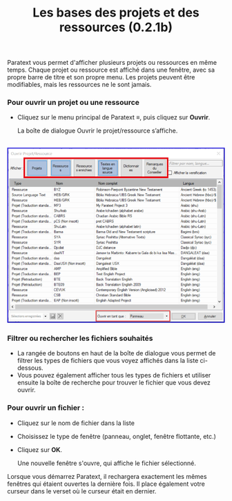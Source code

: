﻿---
title: Les bases des projets et des ressources (0.2.1b)
---

Paratext vous permet d'afficher plusieurs projets ou ressources en même temps. Chaque projet ou ressource est affiché dans une fenêtre, avec sa propre barre de titre et son propre menu. Les projets peuvent être modifiables, mais les ressources ne le sont jamais.

### Pour ouvrir un projet ou une ressource

-   Cliquez sur le menu principal de Paratext **≡**, puis cliquez sur **Ouvrir**.

    La boîte de dialogue Ouvrir le projet/ressource s’affiche.

    ![](../../media/2c622aa954cab756ee81c28325afa447.png)

### Filtrer ou rechercher les fichiers souhaités

-   La rangée de boutons en haut de la boîte de dialogue vous permet de filtrer les types de fichiers que vous voyez affichés dans la liste ci-dessous.
-   Vous pouvez également afficher tous les types de fichiers et utiliser ensuite la boîte de recherche pour trouver le fichier que vous devez ouvrir.

### Pour ouvrir un fichier :

-   Cliquez sur le nom de fichier dans la liste
-   Choisissez le type de fenêtre (panneau, onglet, fenêtre flottante, etc.)
-   Cliquez sur **OK**.

    Une nouvelle fenêtre s'ouvre, qui affiche le fichier sélectionné.

Lorsque vous démarrez Paratext, il rechargera exactement les mêmes fenêtres qui étaient ouvertes la dernière fois. Il place également votre curseur dans le verset où le curseur était en dernier.
